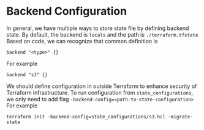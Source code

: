 # Backend Configuration 

In general, we have multiple ways to store state file by defining backend state.
By default, the backend is `locals` and the path is `./terraform.tfstate`
Based on code, we can recognize that common definition is
```
backend "<type>" {}
```
For example
```
backend "s3" {}
```
We should define configuration in outside Terraform to enhance security of Terraform infrastructure.
To run configuration from `state_configurations`, we only need to add flag `-backend-config=<path-to-state-configuration>` 
For example 
```
terraform init -backend-config=state_configurations/s3.hcl -migrate-state
```
